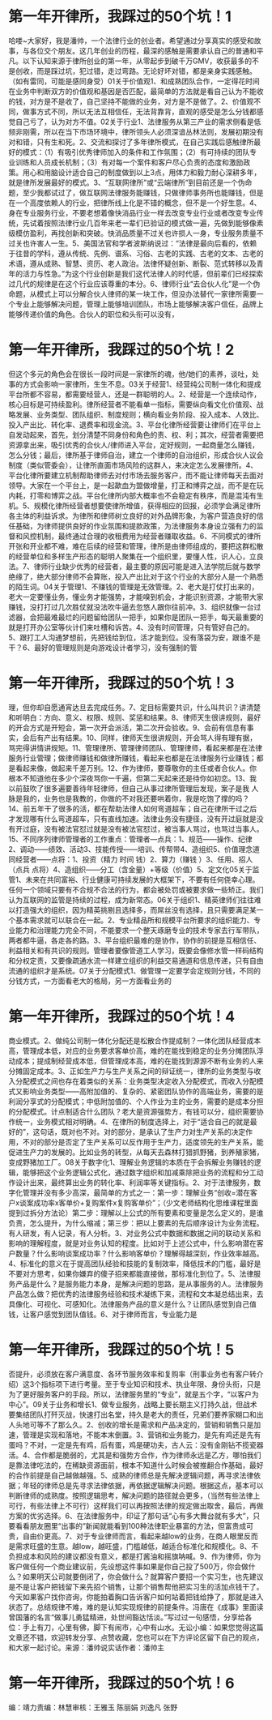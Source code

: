 # 第一年开律所，我踩过的50个坑！1

哈喽~大家好，我是潘帅，一个法律行业的创业者。希望通过分享真实的感受和故事，与各位交个朋友。这几年创业的历程，最深的感触是需要承认自己的普通和平凡。以下认知来源于律所创业的第一年，从零起步到破千万GMV，收获最多的不是创收，而是踩过坑，犯过错，走过弯路。无论好坏对错，都是亲身实践感触。（如有雷同，可能是感同身受）01关于价值观1、和成熟团队合作，一定得花时间在业务中判断双方的价值观和基因是否匹配，最简单的方法就是看自己认为不能收的钱，对方是不是收了，自己坚持不能做的业务，对方是不是做了。2、价值观不同，做事方式不同，所以无法互相信任，无法背靠背，直观的感受是怎么分钱都感觉自己亏了，认为对方不值。02关于行业1、法律服务从第三产业的需求侧看是低频非刚需，所以在当下市场环境中，律所领头人必须深谙丛林法则，发展初期没有对和错，只有生和死。2、交流和探讨了多年律所模式，在自己实践后感触律所最好的模式：（1）有吸引优秀律师加入的条件和工作氛围；（2）有可持续的团队专业训练和人员成长机制；（3）有对每一个案件和客户尽心负责的态度和激励政策。用心和用脑设计适合自己的制度做到以上3点，用体力和毅力耐心深耕多年，就是律所发展最好的模式。3、“互联网律所”或“云端律所”到目前还是一个伪命题，至少我都试过了，做互联网法律服务能赚钱，只做律师事务所也能赚钱，但是在一个高度依赖人的行业，把律所线上化是不错的概念，但不是一个好生意。4、身在专业服务行业，不要老想着像快消品行业一样去改变专业行业或者改变专业传统，先试着按照法律行业几百年来老一辈们已验证的模式做一遍，先做到能够像素级模仿盈利，再找创新和突破。快消品质量不过关也许损人一身，专业服务质量不过关也许害人一生。5、美国法官和学者波斯纳说过：“法律是最向后看的，依赖于往昔的学科，遵从传统、先例、谱系、习俗、古老的实践、古老的文本、古老的术语，遵从成熟、智慧、资历、老人政治。法律怀疑创新、断裂、范式转移以及青年的活力与性急。”为这个行业创新是我们这代法律人的时代感，但前辈们已经探索过几代的规律是在这个行业应该尊重的本分。6、律师行业“去合伙人化”是一个伪命题，从模式上可以分解合伙人律师的某一块工作，但没办法替代一家律所需要一个专业上能够解决问题，管理上能够培训团队，市场上能够解决客户信任，品牌上能够传递价值的角色。合伙人的职位和头衔可以没有，

# 第一年开律所，我踩过的50个坑！2

但这个多元的角色会在很长一段时间是一家律所的魂，他/她们的素养，谈吐，处事的方式会影响一家律所，生生不息。03关于经营1、经营纯公司制一体化和提成平台所都不容易，都需要经营人，还是一群聪明的人。2、经营是一个连续动作，核心目标是可持续盈利。律所经营者不能看单一指标，需要纵向看文化价值观、战略发展、业务类型、团队组织、制度规则；横向看业务阶段、投入成本、人效比、投入产出比、转化率、退费率和现金流。3、平台化律所经营要让律师们在平台上自发动起来，首先，划分清楚不同身份和角色的责、权、利；其次，经营者需要把资源拿出来，吸引优秀的合伙人/律师进入平台，定好规则，一起商量怎么赚钱，怎么分钱；最后，律所基于律师自治，建立一个律师的自治组织，形成合伙人议会制度（类似管委会），让律所直面市场风险的这群人，来决定怎么发展律所。4、平台化律所要建立机制帮助律师去对付市场去服务客户，而不能让律师每天去面对领导。大家在一个平台上，是一起歃血为盟做增量，打正和博弈之战，而不是在玩内耗，打零和博弈之战。平台化律所内部大概率也不会稳定有秩序，而是混沌有生机。5、规模化律所经营者想要使律所增值，获得相应的回报，必须学会满足律所各主体的利益诉求。为律所和律师树立良好的对外品牌形象，为客户营造良好的信任基础，为律师提供良好的作业氛围和提款政策，为法律服务本身设立强有力的监督和风控机制，最终通过合理的收租费用为经营者赚取收益。6、不同模式的律所开张和开业都不难，难在后续的经营和管理，律所是由律师组成的，要把这群松散的经营单位和多样生产形态的聪明人聚集在一个组织里，要懂人性，识人心，立良法。7、律师行业缺少优秀的经营者，最主要的原因可能是进入法学院后就与数学绝缘了，绝大部分律师不会算账，投入产出比对于这个行业的大部分人是一个熟悉的陌生词。04关于管理1、不赚钱的管理是无效管理。2、老大是打仗打出来的，老大一定要懂业务，懂业务才能强势，才能嗅到机会，才能识别资源，才能带大家赚钱，没打打过几次胜仗就没法吹牛逼去忽悠人跟你往前冲。3、组织就像一台过滤器，会把最难最烂的问题留给团队一把手，如果你是团队一把手，每天最重要的就是打开办公室等伙计们来吐槽和诉苦。4、没有时间管理，只有管好自己的。5、跟打工人沟通梦想前，先把钱给到位，活才能到位。没有落袋为安，跟谁不是干？6、最好的管理规则是向游戏设计者学习，没有强制的管

# 第一年开律所，我踩过的50个坑！3

理，但你却自愿通宵达旦去完成任务。7、定目标需要共识，什么叫共识？讲清楚和听明白：方向、意义、权限、规则、奖惩和结果。8、律师天生很讲规则，最好的开会方式是开短会，第一次开会派活，第二次开会验收。9、会前有信息有事实，会后有产出有结果。10、同样，律师天生很讲规则，开会骂人得有理有据，骂完得讲情讲规矩。11、管理律所、管理律师团队、管理律师，看起来都是在法律服务行业管理；做律师赚钱和做律所赚钱，看起来也都是在法律服务行业赚钱；都是看起来像，做起来千差万别。12、作为律师，要尊敬你的主任或者合伙人。你根本不知道他在多少个深夜骂你一千遍，但第二天起来还是待你如初恋。13、我以前鼓吹了很多遍要善待年轻律师，但自己从事过律所管理后发现，案子是我 人脉是我的，业务也是我教的，你做的不对我还要哄着你，我是吃饱了撑的吗？14、前五年干了很多的活，都在帮助法律人如何弯道超车；自己在律所干过之后才发现哪有什么弯道超车，只有直线加速。法律业务没有捷径，没有开过庭就是没有开过庭，没有被法官怼过就是没有被法官怼过，被当事人骂过，也骂过当事人。15、不同序列律师管理者的工作重点：管理者—点兵：1、规范——操作、纪律2、调动——绩效、活动3、技能传授——培训、传帮带4、造组织5、价值理念道同经营者——点将：1、投资（精力 时间 钱）2、算力（赚钱 ）3、任用、招人（点兵 点将）4、造组织——分工（含金量）+等级（价值）5、定文化05关于监管1、未来在共同富裕、行业健康可持续发展的大框架下，不要有任何侥幸心理。任何一个领域只要有不合规不合法的行为，都会被处罚或被要求做一些矫正。我们认为互联网的监管是持续的过程，成为新常态。06关于组织1、精英律师们往往难以打造强大的组织，因为精英挑剔且选择多，而屌丝没有选择，且只需要满足某一个基本需求就可以联合在一起。2、专业精品所和规模平台所要求的组织能力、专业能力和治理能力完全不同，不能要求一个整天琢磨专业的技术专家去行军带队，两者都牛逼，各走各的路。3、平台组织最难的是协作，协作的前提是互相信任、利益相关和有共识的规则。管理者要像管道工人学习，既要会像修水管一样码结构和分权定责，又要像疏通水流一样建立组织的利益交易通道和信息传递，只有自由流通的组织才是系统。07关于分配模式1、做管理一定要学会定规则分钱，不同的分钱方式，一方面看老大的格局，另一方面看业务的

# 第一年开律所，我踩过的50个坑！4

商业模式。2、做纯公司制一体化分配还是松散合作提成制？一体化团队经营成本高，管理成本低，对应的业务要求客单价高，难的在能找到稳定的业务分摊团队浮动成本；提成制经营成本低，但管理成本高，难的在能找到源源不断有业务的人来分摊固定成本。3、正如生产力与生产关系之间的辩证统一，律所的业务类型与收入分配模式之间也存在着类似的关系：业务类型决定收入分配模式，而收入分配模式又影响业务类型——高附加值的、复杂的、紧密团队协作的高端业务，需要的是利润分享式的分配模式；中低附加值的、个人作业为主的业务，需要的是成本分担的分配模式。计点制适合什么团队？老大是资源强势方，有钱可以分，组织需要协作统一，业务模式相对明确。4、在律所的制度选择上，对于“适合自己的就是最好的”，这句话，既对也不对。对的部分，是承认了生产力对生产关系的决定作用，不对的部分是否定了生产关系可以反作用于生产力，适度领先的生产关系，能促进生产力的发展的。比如业务的转型，从每天去森林打猎抓野猪，到养殖家猪，变成野猪加工厂。08关于数字化1、理解业务逻辑的本质在于会拆解业务赚钱的逻辑，能够把这个业务逻辑公式化，通过数字组织和加减乘除把业务的流程和分工动作设计出来，最终算出业务的转化率、利润率等关键指标。2、对于法律服务，数字化管理并没有多少高深，最简单的方式之一：第一步：理解业务“创收=潜在客户x谈案成功率x客单价+复购案件x复购客单价”；（少文老师结构化思维课程里面提到过拆分方法论）第二步：理解以上公式的所有要素和变量是怎么定义的，是谁负责，怎么提升，为什么缩减；第三步：把以上要素的先后顺序设计为业务流程。有人研发，有人记录，有人分析。3、对业务公式中数据和数据之间的联动关系和影响的理解程度，就是对业务认知的程度。比如对于上述公式中，什么影响潜在客户数量？什么影响谈案成功率？什么影响客单价？理解得越深刻，作业效率越高。4、标准化的意义在于提高团队经验和技能的复制效率，降低技术的门槛，最好是不要对方思考，如果你嫌弃的傻子招来都能直接做，那标准化到位了。5、法律服务产品是什么？是服务能力本身，是解决问题的思路，是从事服务的人。法律服务产品怎么做？把优秀的法律服务经验和技术凝练下来，流程和文本凝总结出来，去具像化、可视化、可感知化。法律服务产品的意义是什么？让团队感觉到自己值钱，让客户感觉到团队值钱。6、对于律师而言，专业能力是

# 第一年开律所，我踩过的50个坑！5

否提升，必须放在客户满意度、各环节服务效率和复购率（刑事业务也有客户转介绍）这3个指标项下进行考量。至于专业知识和技术、执业年限、身份头衔，只是为了更好服务客户的手段。所以，法律服务里的“专业”，就是五个字，“以客户为中心”。09关于业务和增长1、做专业服务，战略上要长期主义打持久战，但战术要集结团队打歼灭战，快速打出名堂，持久是老大的责任，兄弟们要养家糊口和出人头地可等不了那么久。2、创收的增长是需求和产品决定的，营销和销售只是加速，管理是实现和落地，不能本末倒置。3、营销和业务能力，是先有鸡还是先有蛋吗？不对，一定是先有鸡，后有蛋，鸡是硬功夫，古人云：没有金刚钻不揽瓷器活。4、合作都是脆弱的，尤其是和强势方合作，作为律师永远是乙方，哪怕我们是靠法律吃法的，在稀缺资源面前，根本不知道什么时候会被推翻合作基础，最好的合作前提是自己越做越强。5、成熟的律师总是先解决逻辑问题，再寻求法律依据；年轻的律师总是先寻求法律依据，再依据逻辑解决问题。根据这点，基本可以判断律师的成熟度。按照逻辑思考，解决问题的路径就会更多，（当然有些法律上可行，有些法律上不可行）这样我们可以再按照法律的规定做出取舍，最后，再做方案的优劣选择。6、在法律服务中，印证了那句话“心有多大舞台就有多大”，只要看看朋友圈里“出事的”新闻就能看到100种法律职业暴富的方法，但富贵成可贵，自由价更高。7、对于专业律师而言，看起来越low的业务，在商人眼里反而是需求旺盛的生意。越low，越旺盛，门槛越低，越适合标准化和规模化。8、不负担成本和风险的建议都没有意义，都是打酱油和摇旗呐喊。9、作为律师，你为客户做任何一个商业建议前，先设想这件事如果是你自己投了500万，你会做什么？如果明天公司就要倒闭了，你会做什么？就算客户要招一个实习生，也先建议是不是让客户把钱留下来先招个销售，让那个销售帮他把实习生的活加点钱干了。今天如果客户找你咨询，你能拍着胸口告诉客户如何站着把钱给挣了，那就是进入状态了。总结规律不难，难的是认知实现规律的前提条件。冯唐在《成事》里面读曾国藩的名言“做事儿勇猛精进，处世间豁达恬淡。”写过过一句感悟，分享给各位：手上有刀，心里有佛，脚下有闹市，心中有山水。无讼小编：如果您觉得这篇文章还不错，欢迎转发分享、点赞收藏，您也可以在下方评论区留下自己的观点，和大家一起讨论。来源：潘帅说实话作者：潘帅主

# 第一年开律所，我踩过的50个坑！6

编：靖力责编：林慧审核：王雅玉 陈丽娟 刘逸凡 张野

